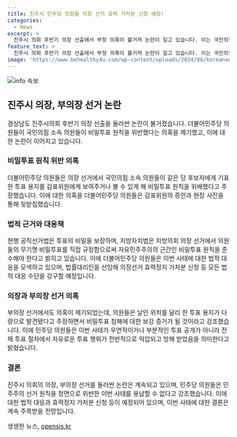 ```yaml
---
title: 진주시 민주당 의원들 의장 선거 효력 가처분 신청 예정!
categories:
  - News
excerpt: >
  진주시 의회 후반기 의장 선출에서 부정 의혹이 불거져 논란이 일고 있습니다. 이는 국민의힘 소속 의원들이 비밀투표 원칙을 위반했다는 의혹을 제기한 것으로, 더불어민주당 의원들은 이를 비난하고 있습니다. 또한 부의장 선거에도 의혹이 제기되었는데, 이들은 법적 대응까지 강구할 것이라고 밝혔습니다. 1일의 의장 선거에서 국민의힘 소속 의원이 당선되었으며, 부의장 선거에서는 황진선 의원이 당선되었습니다.
feature_text: >
  진주시 의회 후반기 의장 선출에서 부정 의혹이 불거져 논란이 일고 있습니다. 이는 국민의힘 소속 의원들이 비밀투표 원칙을 위반했다는 의혹을 제기한 것으로, 더불어민주당 의원들은 이를 비난하고 있습니다. 또한 부의장 선거에도 의혹이 제기되었는데, 이들은 법적 대응까지 강구할 것이라고 밝혔습니다. 1일의 의장 선거에서 국민의힘 소속 의원이 당선되었으며, 부의장 선거에서는 황진선 의원이 당선되었습니다.
image: 'https://www.behealthy4u.com/wp-content/uploads/2024/06/koreanews.jpg'
---
```


<p><img src="https://www.behealthy4u.com/wp-content/uploads/2024/06/koreanews.jpg" alt="info 속보" /></p>

<h2 data-ke-size="size26">진주시 의장, 부의장 선거 논란</h2>

<p data-ke-size="size16">경상남도 진주시의회 후반기 의장 선출을 둘러싼 논란이 불거졌습니다. 더불어민주당 의원들이 국민의힘 소속 의원들이 비밀투표 원칙을 위반했다는 의혹을 제기했고, 이에 대한 논란이 이어지고 있습니다.</p>

<h3 data-ke-size="size24"><b>비밀투표 원칙 위반 의혹</b></h3>

<p data-ke-size="size16">더불어민주당 의원들은 의장 선거에서 국민의힘 소속 의원들이 같은 당 후보자에게 기표한 투표 용지를 감표위원에게 보여주거나 볼 수 있게 해 비밀투표 원칙을 위배했다고 주장했습니다. 이에 대한 의혹을 더불어민주당 의원들은 감표위원의 증언과 현장 사진을 통해 뒷받침했습니다.</p>

<h3 data-ke-size="size24"><b>법적 근거와 대응책</b></h3>

<p data-ke-size="size16">현행 공직선거법은 투표의 비밀을 보장하며, 지방자치법은 지방의회 의장 선거에서 의원들의 무기명·비밀투표를 직접 규정함으로써 자유민주주의의 근간인 비밀투표 원칙을 준수해야 한다고 밝히고 있습니다. 이에 더불어민주당 의원들은 이번 사태에 대한 법적 대응을 모색하고 있으며, 법률대리인을 선임해 의장선거 효력정지 가처분 신청 등 모든 법적 대응 수단을 강구할 예정입니다.</p>

<h3 data-ke-size="size24"><b>의장과 부의장 선거 의혹</b></h3>

<p data-ke-size="size16">부의장 선거에서도 의혹이 제기되었는데, 의원들은 날인 위치를 달리 한 투표 용지가 다량으로 발견됐다고 주장하면서 비밀투표 침해에 대한 보강 증거가 될 것이라고 강조했습니다. 이에 민주당 의원들은 이번 사태가 우연적이거나 부분적인 투표 공개가 아니라 전체 투표 절차에서 자유로운 투표 행위가 전반적으로 억압되고 방해 받았음을 의미한다고 밝혔습니다.</p>

<h3 data-ke-size="size24"><b>결론</b></h3>

<p data-ke-size="size16">진주시 의회의 의장, 부의장 선거를 둘러싼 논란은 계속되고 있으며, 민주당 의원들은 민주주의 선거 원칙을 정면으로 위반한 이번 사태를 용납할 수 없다고 강조했습니다. 이에 대한 법적 대응과 효력정지 가처분 신청 등이 예정되어 있으며, 이번 사태에 대한 결론은 계속 주목받을 전망입니다.</p>
생생한 뉴스, <a href="https://opensis.kr" rel="dofollow">opensis.kr</a>


